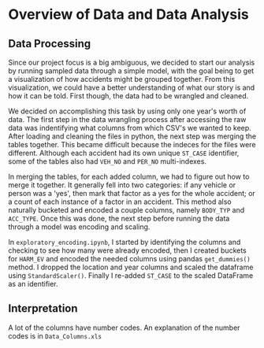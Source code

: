 # Overview of Data and Data Analysis
## Data Processing
Since our project focus is a big ambiguous, we decided to start our analysis by running sampled data through a simple model, with the goal being to get a visualization of how accidents might be grouped together. From this visualization, we could have a better understanding of what our story is and how it can be told. First though, the data had to be wrangled and cleaned.

We decided on accomplishing this task by using only one year's worth of data. The first step in the data wrangling process after accessing the raw data was indentifying what columns from which CSV's we wanted to keep. After loading and cleaning the files in python, the next step was merging the tables together. This became difficult because the indeces for the files were different. Although each accident had its own unique `ST_CASE` identifier, some of the tables also had `VEH_NO` and `PER_NO` multi-indexes.

In merging the tables, for each added column, we had to figure out how to merge it together. It generally fell into two categories: if any vehicle or person was a 'yes', then mark that factor as a yes for the whole accident; or a count of each instance of a factor in an accident. This method also naturally bucketed and encoded a couple columns, namely `BODY_TYP` and `ACC_TYPE`. Once this was done, the next step before running the data through a model was encoding and scaling.

In `exploratory_encoding.ipynb`, I started by identifying the columns and checking to see how many were already encoded, then I created buckets for `HARM_EV` and encoded the needed columns using pandas `get_dummies()` method. I dropped the location and year columns and scaled the dataframe using `StandardScaler()`. Finally I re-added `ST_CASE` to the scaled DataFrame as an identifier.
## Interpretation
A lot of the columns have number codes. An explanation of the number codes is in `Data_Columns.xls`